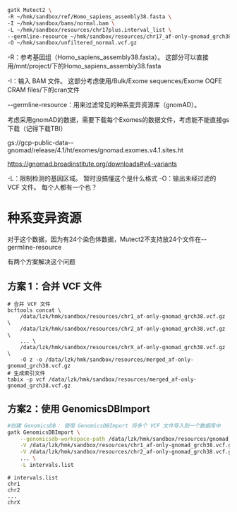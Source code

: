 ``` bash 
gatk Mutect2 \
-R ~/hmk/sandbox/ref/Homo_sapiens_assembly38.fasta \
-I ~/hmk/sandbox/bams/normal.bam \
-L ~/hmk/sandbox/resources/chr17plus.interval_list \
--germline-resource ~/hmk/sandbox/resources/chr17_af-only-gnomad_grch38.vcf.gz \
-O ~/hmk/sandbox/unfiltered_normal.vcf.gz
```

-R：参考基因组（Homo_sapiens_assembly38.fasta）。  这部分可以直接用/mnt/project/下的Homo_sapiens_assembly38.fasta

-I：输入 BAM 文件。  这部分考虑使用/Bulk/Exome sequences/Exome OQFE CRAM files/下的cran文件

--germline-resource：用来过滤常见的种系变异资源库（gnomAD）。

考虑采用gnomAD的数据，需要下载每个Exomes的数据文件，考虑能不能直接gs下载（记得下载TBI）

gs://gcp-public-data--gnomad/release/4.1/ht/exomes/gnomad.exomes.v4.1.sites.ht

https://gnomad.broadinstitute.org/downloads#v4-variants

-L：限制检测的基因区域。 暂时没搞懂这个是什么格式
-O：输出未经过滤的 VCF 文件。 每个人都有一个也？



# 种系变异资源
对于这个数据，因为有24个染色体数据，Mutect2不支持放24个文件在--germline-resource

有两个方案解决这个问题
## 方案 1：合并 VCF 文件
```
# 合并 VCF 文件
bcftools concat \
    /data/lzk/hmk/sandbox/resources/chr1_af-only-gnomad_grch38.vcf.gz \
    /data/lzk/hmk/sandbox/resources/chr2_af-only-gnomad_grch38.vcf.gz \
    ... \
    /data/lzk/hmk/sandbox/resources/chrX_af-only-gnomad_grch38.vcf.gz \
    -O z -o /data/lzk/hmk/sandbox/resources/merged_af-only-gnomad_grch38.vcf.gz
# 生成索引文件
tabix -p vcf /data/lzk/hmk/sandbox/resources/merged_af-only-gnomad_grch38.vcf.gz

```

## 方案2：使用 GenomicsDBImport
``` bash
#创建 GenomicsDB： 使用 GenomicsDBImport 将多个 VCF 文件导入到一个数据库中
gatk GenomicsDBImport \
    --genomicsdb-workspace-path /data/lzk/hmk/sandbox/resources/gnomad_db \
    -V /data/lzk/hmk/sandbox/resources/chr1_af-only-gnomad_grch38.vcf.gz \
    -V /data/lzk/hmk/sandbox/resources/chr2_af-only-gnomad_grch38.vcf.gz \
    ... \
    -L intervals.list
```
```
# intervals.list
chr1
chr2
...
chrX
```

